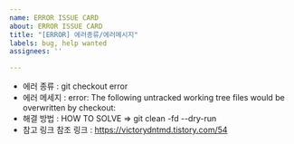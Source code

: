 ```yaml
---
name: ERROR ISSUE CARD
about: ERROR ISSUE CARD
title: "[ERROR] 에러종류/에러메시지"
labels: bug, help wanted
assignees: ''

---
```


- 에러 종류 : git checkout error
- 에러 메세지 : error: The following untracked working tree files would be overwritten by checkout: 
- 해결 방법 : HOW TO SOLVE => git clean -fd --dry-run
- 참고 링크
참조 링크 : https://victorydntmd.tistory.com/54
